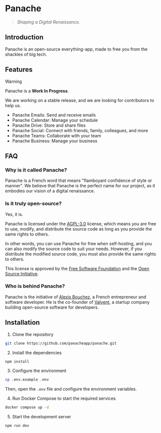 # Panache

> _Shaping a Digital Renaissance._

## Introduction

Panache is an open-source everything-app, made to free you from the shackles of big tech.

## Features

> [!WARNING]
>
> Panache is a **Work In Progress**.
>
> We are working on a stable release, and we are looking for contributors to help us.

- Panache Emails: Send and receive emails
- Panache Calendar: Manage your schedule
- Panache Drive: Store and share files
- Panache Social: Connect with friends, family, colleagues, and more
- Panache Teams: Collaborate with your team
- Panache Business: Manage your business

## FAQ

### Why is it called Panache?

Panache is a French word that means "flamboyant confidence of style or manner". We believe that Panache is the perfect name for our project, as it embodies our vision of a digital renaissance.

### Is it truly open-source?

Yes, it is.

Panache is licensed under the [AGPL-3.0](https://github.com/panacheapp/panache/blob/main/LICENSE) license, which means you are free to use, modify, and distribute the source code as long as you provide the same rights to others.

In other words, you can use Panache for free when self-hosting, and you can also modify the source code to suit your needs. However, if you distribute the modified source code, you must also provide the same rights to others.

This license is approved by the [Free Software Foundation](https://www.gnu.org/licenses/license-list.html) and the [Open Source Initiative](https://opensource.org/licenses).

### Who is behind Panache?

Panache is the initiative of [Alexis Bouchez](https://linkedin.com/in/alexisbcz), a French entrepreneur and software developer. He is the co-founder of [Valyent](https://valyent.dev), a startup company building open-source software for developers.

## Installation

1. Clone the repository

```bash
git clone https://github.com/panacheapp/panache.git
```

2. Install the dependencies

```bash
npm install
```

3. Configure the environment

```bash
cp .env.example .env
```

Then, open the `.env` file and configure the environment variables.

4. Run Docker Compose to start the required services

```bash
docker compose up -d
```

5. Start the development server

```bash
npm run dev
```
